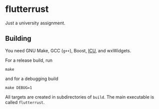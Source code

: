 # flutterrust

Just a university assignment.

## Building

You need GNU Make, GCC (`g++`), Boost, [ICU](http://site.icu-project.org), and wxWidgets.

For a release build, run

    make

and for a debugging build

    make DEBUG=1

All targets are created in subdirectories of `build`.  The main executable is called
`flutterrust`.

<!-- vim: set tw=90 sts=-1 sw=4 et spell: -->
